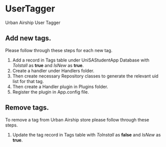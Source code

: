 # UserTagger
Urban Airship User Tagger

## Add new tags.
Please follow through these steps for each new tag. 
1. Add a record in Tags table under UniSAStudentApp Database with *ToIstall* as **true** and *IsNew* as **true**.
2. Create a handler under Handlers folder.
3. Then create necessary Repository classes to generate the relevant uid list for that tag.
4. Then create a Handler plugin in Plugins folder. 
5. Register the plugin in App.config file. 

## Remove tags.
To remove a tag from Urban Airship store please follow through these steps. 
1. Update the tag record in Tags table with *ToInstall* as **false** and *IsNew* as **true**. 
